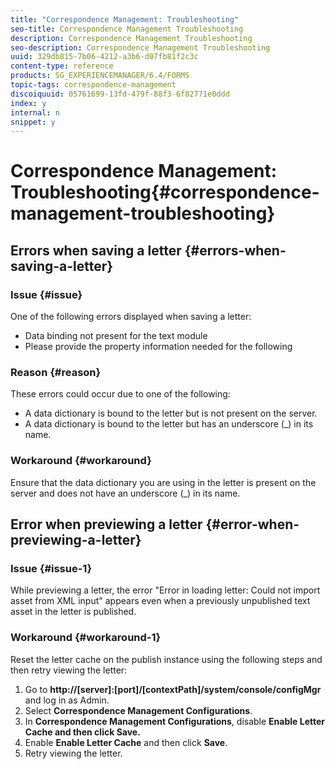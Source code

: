 ```yaml
---
title: "Correspondence Management: Troubleshooting"
seo-title: Correspondence Management Troubleshooting
description: Correspondence Management Troubleshooting
seo-description: Correspondence Management Troubleshooting
uuid: 329db815-7b06-4212-a3b6-d07fb81f2c3c
content-type: reference
products: SG_EXPERIENCEMANAGER/6.4/FORMS
topic-tags: correspondence-management
discoiquuid: 05761699-13fd-479f-88f3-6f82771e0ddd
index: y
internal: n
snippet: y
---
```


# Correspondence Management: Troubleshooting{#correspondence-management-troubleshooting}

## Errors when saving a letter {#errors-when-saving-a-letter}

### Issue {#issue}

One of the following errors displayed when saving a letter:

* Data binding not present for the text module
* Please provide the property information needed for the following

### Reason {#reason}

These errors could occur due to one of the following:

* A data dictionary is bound to the letter but is not present on the server. 
* A data dictionary is bound to the letter but has an underscore (_) in its name.

### Workaround {#workaround}

Ensure that the data dictionary you are using in the letter is present on the server and does not have an underscore (_) in its name.

## Error when previewing a letter {#error-when-previewing-a-letter}

### Issue {#issue-1}

While previewing a letter, the error "Error in loading letter: Could not import asset from XML input" appears even when a previously unpublished text asset in the letter is published.

### Workaround {#workaround-1}

Reset the letter cache on the publish instance using the following steps and then retry viewing the letter:

1. Go to **http://[server]:[port]/[contextPath]/system/console/configMgr** and log in as Admin.
1. Select **Correspondence Management Configurations**.
1. In **Correspondence Management Configurations**, disable **Enable Letter Cache **and then click** Save.**
1. Enable **Enable Letter Cache** and then click **Save**.
1. Retry viewing the letter.

